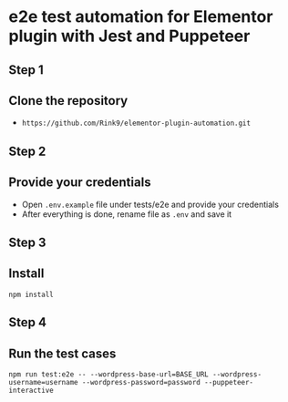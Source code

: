 # e2e test automation for Elementor plugin with Jest and Puppeteer


## Step 1
## Clone the repository

- `https://github.com/Rink9/elementor-plugin-automation.git`

## Step 2
## Provide your credentials
- Open `.env.example` file under tests/e2e and provide your credentials
- After everything is done, rename file as `.env` and save it

## Step 3
## Install
`npm install`

## Step 4
## Run the test cases

`npm run test:e2e -- --wordpress-base-url=BASE_URL --wordpress-username=username --wordpress-password=password --puppeteer-interactive`
